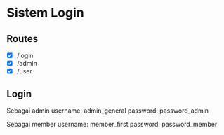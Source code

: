 # Sistem Login

## Routes

- [x] /login
- [x] /admin
- [x] /user

## Login 

Sebagai admin
username: admin_general
password: password_admin

Sebagai member
username: member_first
password: password_member
